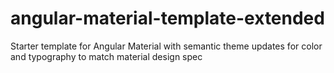 # angular-material-template-extended
Starter template for Angular Material with semantic theme updates for color and typography to match material design spec

